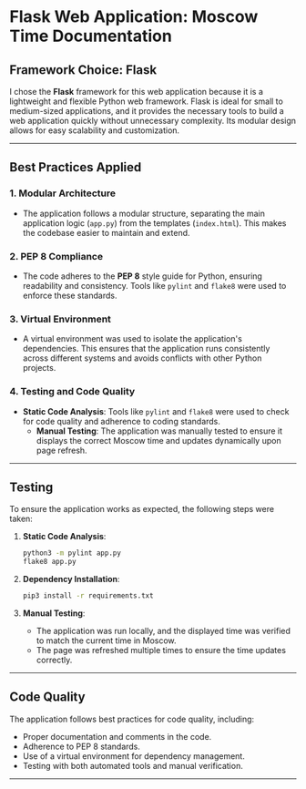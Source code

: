 # Flask Web Application: Moscow Time Documentation

## Framework Choice: Flask

I chose the **Flask** framework for this web application because it is a lightweight and flexible Python web framework. Flask is ideal for small to medium-sized applications, and it provides the necessary tools to build a web application quickly without unnecessary complexity. Its modular design allows for easy scalability and customization.

---

## Best Practices Applied

### 1. **Modular Architecture**

- The application follows a modular structure, separating the main application logic (`app.py`) from the templates (`index.html`). This makes the codebase easier to maintain and extend.

### 2. **PEP 8 Compliance**

- The code adheres to the **PEP 8** style guide for Python, ensuring readability and consistency. Tools like `pylint` and `flake8` were used to enforce these standards.

### 3. **Virtual Environment**

- A virtual environment was used to isolate the application's dependencies. This ensures that the application runs consistently across different systems and avoids conflicts with other Python projects.

### 4. **Testing and Code Quality**

- **Static Code Analysis**: Tools like `pylint` and `flake8` were used to check for code quality and adherence to coding standards.
  - **Manual Testing**: The application was manually tested to ensure it displays the correct Moscow time and updates dynamically upon page refresh.

---

## Testing

To ensure the application works as expected, the following steps were taken:

1. **Static Code Analysis**:

   ```bash
   python3 -m pylint app.py
   flake8 app.py
   ```

2. **Dependency Installation**:

   ```bash
   pip3 install -r requirements.txt
   ```

3. **Manual Testing**:
   - The application was run locally, and the displayed time was verified to match the current time in Moscow.
   - The page was refreshed multiple times to ensure the time updates correctly.

---

## Code Quality

The application follows best practices for code quality, including:

- Proper documentation and comments in the code.
- Adherence to PEP 8 standards.
- Use of a virtual environment for dependency management.
- Testing with both automated tools and manual verification.

---
